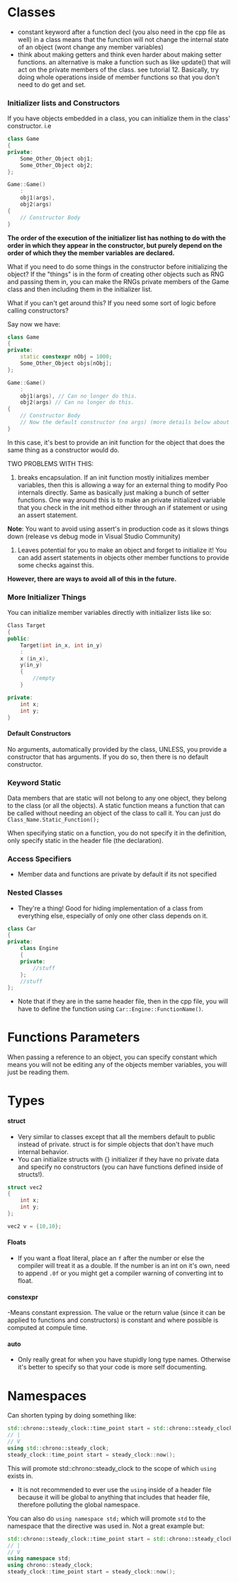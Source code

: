 # Classes
- constant keyword after a function decl (you also need in the cpp file as well) in a class means that the function will not change the internal state of an object (wont change any member variables)
- think about making getters and think even harder about making setter functions. an alternative is make a function such as like update() that will act on the private members of the class. see tutorial 12. Basically, try doing whole operations inside of member functions so that you don't need to do get and set. 

### Initializer lists and Constructors
If you have objects embedded in a class, you can initialize them in the class' constructor. 
i.e
```C++
class Game
{
private:
    Some_Other_Object obj1;
    Some_Other_Object obj2;
};

Game::Game()
    :
    obj1(args),
    obj2(args)
{
    // Constructor Body
}

```
**The order of the execution of the initializer list has nothing to do with the order in which they appear in the constructor, but purely depend on the order of which they the member variables are declared.**

What if you need to do some things in the constructor before initializing the object? 
If the "things" is in the form of creating other objects such as RNG and passing them in, you can make the RNGs private members of the Game class and then including them in the initializer list. 

What if you can't get around this? If you need some sort of logic before calling constructors? 

Say now we have: 

```C++
class Game
{
private:
    static constexpr nObj = 1000;
    Some_Other_Object objs[nObj];
};

Game::Game()
    :
    obj1(args), // Can no longer do this. 
    obj2(args) // Can no longer do this. 
{
    // Constructor Body
    // Now the default constructor (no args) (more details below about this) will be called on all of the Some_Other_Objects objects. 
}

```

In this case, it's best to provide an init function for the object that does the same thing as a constructor would do. 

TWO PROBLEMS WITH THIS:
1. breaks encapsulation. If an init function mostly initializes member variables, then this is allowing a way for an external thing to modify Poo internals directly. Same as basically just making a bunch of setter functions. 
One way around this is to make an private initialized variable that you check in the init method either through an if statement or using an assert statement.

**Note**: You want to avoid using assert's in production code as it slows things down (release vs debug mode in Visual Studio Community)
1. Leaves potential for you to make an object and forget to initialize it! You can add assert statements in objects other member functions to provide some checks against this. 

**However, there are ways to avoid all of this in the future.**

### More Initializer Things

You can initialize member variables directly with initializer lists like so:

```C++
Class Target
{
public:
    Target(int in_x, int in_y)
    :
    x (in_x),
    y(in_y)
    {
        //empty
    }

private:
    int x;
    int y;
}

```

#### Default Constructors

No arguments, automatically provided by the class, UNLESS, you provide a constructor that has arguments. If you do so, then there is no default constructor.


### Keyword Static

Data members that are static will not belong to any one object, they belong to the class (or all the objects).
A static function means a function that can be called without needing an object of the class to call it. You can just do `Class_Name.Static_Function();`

When specifying static on a function, you do not specify it in the definition, only specify static in the header file (the declaration).


### Access Specifiers
- Member data and functions are private by default if its not specified 


### Nested Classes
- They're a thing! Good for hiding implementation of a class from everything else, especially of only one other class depends on it. 
```C++
class Car
{
private:
    class Engine
    {
    private:
        //stuff
    };
    //stuff
};
```
- Note that if they are in the same header file, then in the cpp file, you will have to define the function using `Car::Engine::FunctionName()`. 




# Functions Parameters
When passing a reference to an object, you can specify constant which means you will not be editing any of the objects member variables, you will just be reading them.

# Types

#### struct
- Very similar to classes except that all the members default to public instead of private. struct is for simple objects that don't have much internal behavior.
- You can initialize structs with {} initializer if they have no private data and specify no constructors (you can have functions defined inside of structs!).
```C++
struct vec2
{
    int x;
    int y;
};

vec2 v = {10,10};
```

#### Floats
- If you want a float literal, place an `f` after the number or else the compiler will treat it as a double. If the number is an int on it's own, need to append `.0f` or you might get a compiler warning of converting int to float.


#### constexpr
-Means constant expression. The value or the return value (since it can be applied to functions and constructors) is constant and where possible is computed at compule time. 

#### auto

- Only really great for when you have stupidly long type names. Otherwise it's better to specify so that your code is more self documenting.



# Namespaces

Can shorten typing by doing something like:
```C++
std::chrono::steady_clock::time_point start = std::chrono::steady_clock::now();
// |
// V
using std::chrono::steady_clock;
steady_clock::time_point start = steady_clock::now();
```
This will promote std::chrono::steady_clock to the scope of which `using` exists in.

- It is not recommended to ever use the `using` inside of a header file because it will be global to anything that includes that header file, therefore polluting the global namespace.

You can also do `using namespace std;` which will promote `std` to the namespace that the directive was used in. Not a great example but:

```C++
std::chrono::steady_clock::time_point start = std::chrono::steady_clock::now();
// |
// V
using namespace std;
using chrono::steady_clock;
steady_clock::time_point start = steady_clock::now();
```
